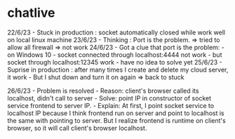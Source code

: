 # chatlive
22/6/23 - Stuck in production : socket automatically closed while work well on local linux machine
23/6/23 - Thinking : Port is the problem. => tried to allow all firewall => not work
24/6/23 - Got a clue that port is the problem:
            - on Windows 10
            - socket connected through localhost:4444 not work
            - but socket through localhost:12345 work
            - have no idea to solve yet
25/6/23 - Suprise in production : after many times I create and delete my cloud server, it work
        - But I shut down and turn it on again => back to stuck

26/6/23 - Problem is resolved 
        - Reason: client's browser called its localhost, didn't call to server
        - Solve: point IP in constructor of socket service frontend to server IP.
        - Explain: At first, I point socket service to localhost IP because I think frontend run on server and point to localhost is the same with pointing to server. But I realize frontend is runtime on client's browser, so it will call client's browser localhost.

